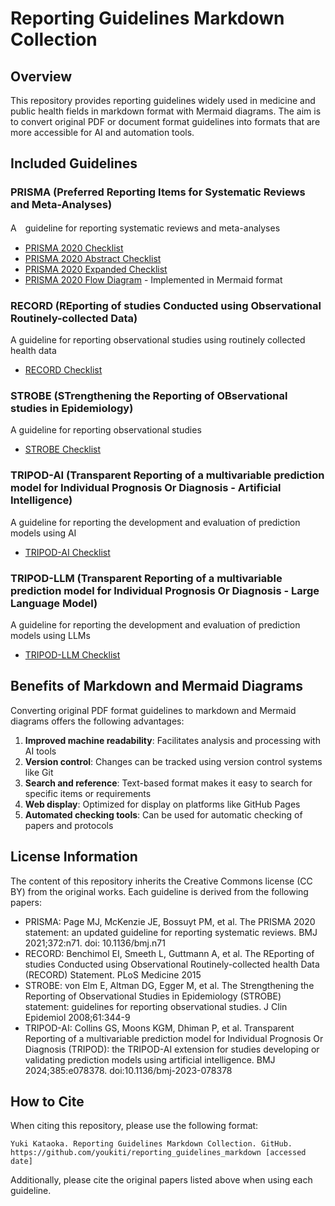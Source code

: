 # Reporting Guidelines Markdown Collection

## Overview
This repository provides reporting guidelines widely used in medicine and public health fields in markdown format with Mermaid diagrams. The aim is to convert original PDF or document format guidelines into formats that are more accessible for AI and automation tools.

## Included Guidelines

### PRISMA (Preferred Reporting Items for Systematic Reviews and Meta-Analyses)
A　guideline for reporting systematic reviews and meta-analyses
- [PRISMA 2020 Checklist](./checklists/prisma/PRISMA_2020_checklist.md)
- [PRISMA 2020 Abstract Checklist](./checklists/prisma/PRISMA_2020_abstract_checklist.md)
- [PRISMA 2020 Expanded Checklist](./checklists/prisma/PRISMA_2020_expanded_checklist.md)
- [PRISMA 2020 Flow Diagram](./checklists/prisma/PRISMA_Flowchart_Updated.md) - Implemented in Mermaid format

### RECORD (REporting of studies Conducted using Observational Routinely-collected Data)
A guideline for reporting observational studies using routinely collected health data
- [RECORD Checklist](./checklists/record/RECORD%20Checklist.md)

### STROBE (STrengthening the Reporting of OBservational studies in Epidemiology)
A guideline for reporting observational studies
- [STROBE Checklist](./checklists/strobe/STROBE-checklist-v4-combined.md)

### TRIPOD-AI (Transparent Reporting of a multivariable prediction model for Individual Prognosis Or Diagnosis - Artificial Intelligence)
A guideline for reporting the development and evaluation of prediction models using AI
- [TRIPOD-AI Checklist](./checklists/tripod_ai/TRIPODAI_checklist.md)

### TRIPOD-LLM (Transparent Reporting of a multivariable prediction model for Individual Prognosis Or Diagnosis - Large Language Model)
A guideline for reporting the development and evaluation of prediction models using LLMs
- [TRIPOD-LLM Checklist](./checklists/TRIPOD-LLM/TRIPOD-LLM-Checklist.md)

## Benefits of Markdown and Mermaid Diagrams
Converting original PDF format guidelines to markdown and Mermaid diagrams offers the following advantages:

1. **Improved machine readability**: Facilitates analysis and processing with AI tools
2. **Version control**: Changes can be tracked using version control systems like Git
3. **Search and reference**: Text-based format makes it easy to search for specific items or requirements
4. **Web display**: Optimized for display on platforms like GitHub Pages
5. **Automated checking tools**: Can be used for automatic checking of papers and protocols

## License Information
The content of this repository inherits the Creative Commons license (CC BY) from the original works. Each guideline is derived from the following papers:

- PRISMA: Page MJ, McKenzie JE, Bossuyt PM, et al. The PRISMA 2020 statement: an updated guideline for reporting systematic reviews. BMJ 2021;372:n71. doi: 10.1136/bmj.n71
- RECORD: Benchimol EI, Smeeth L, Guttmann A, et al. The REporting of studies Conducted using Observational Routinely-collected health Data (RECORD) Statement. PLoS Medicine 2015
- STROBE: von Elm E, Altman DG, Egger M, et al. The Strengthening the Reporting of Observational Studies in Epidemiology (STROBE) statement: guidelines for reporting observational studies. J Clin Epidemiol 2008;61:344-9
- TRIPOD-AI: Collins GS, Moons KGM, Dhiman P, et al. Transparent Reporting of a multivariable prediction model for Individual Prognosis Or Diagnosis (TRIPOD): the TRIPOD-AI extension for studies developing or validating prediction models using artificial intelligence. BMJ 2024;385:e078378. doi:10.1136/bmj-2023-078378

## How to Cite
When citing this repository, please use the following format:

```
Yuki Kataoka. Reporting Guidelines Markdown Collection. GitHub. https://github.com/youkiti/reporting_guidelines_markdown [accessed date]
```

Additionally, please cite the original papers listed above when using each guideline.
